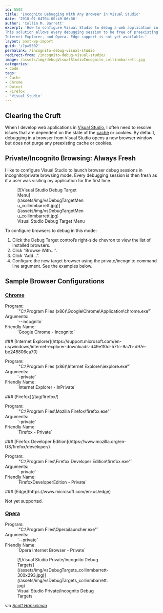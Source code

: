 ```yaml
---
id: 5502
title: 'Incognito Debugging With Any Browser in Visual Studio'
date: '2018-01-04T04:00:49-06:00'
author: 'Collin M. Barrett'
excerpt: 'How to configure Visual Studio to debug a web application in any Windows browser''s incognito or private mode.
This solution allows every debugging session to be free of preexisting cache and cookies. Supported in Chrome, Firefox,
Internet Explorer, and Opera. Edge support is not yet available.'
layout: post-wp-import
guid: '/?p=5502'
permalink: /incognito-debug-visual-studio
redirect-from: /incognito-debug-visual-studio/
image: /assets/img/debugVisualStudioIncognito_collinmbarrett.jpg
categories:
- Code
tags:
- Cache
- Chrome
- Dotnet
- Firefox
- 'Visual Studio'
---
```


## Clearing the Cruft

When I develop web applications in [Visual Studio](/tag/visual-studio/), I often need to resolve issues that are
dependent on the state of the [cache](/tag/cache/) or cookies. By default, debugging in a browser from Visual Studio
opens a new browser window but does not purge any preexisting cache or cookies.

## Private/Incognito Browsing: Always Fresh

I like to configure Visual Studio to launch browser debug sessions in incognito/private browsing mode. Every debugging
session is then fresh as if a user was visiting my application for the first time.

<figure aria-describedby="caption-attachment-5611" class="wp-caption alignright" id="attachment_5611"
    style="width: 224px">[![Visual Studio Debug Target
    Menu](/assets/img/vsDebugTargetMenu_collinmbarrett.jpg)](/assets/img/vsDebugTargetMenu_collinmbarrett.jpg)
    <figcaption class="wp-caption-text" id="caption-attachment-5611">Visual Studio Debug Target Menu</figcaption>
</figure>

To configure browsers to debug in this mode:

1. Click the Debug Target control’s right-side chevron to view the list of installed browsers.
2. Click “Browse With…”.
3. Click “Add…”.
4. Configure the new target browser using the private/incognito command line argument. See the examples below.

## Sample Browser Configurations

### [Chrome](/tag/chrome/)

<dl>
    <dt>Program:</dt>
    <dd>`"C:\Program Files (x86)\Google\Chrome\Application\chrome.exe"`</dd>
    <dt>Arguments:</dt>
    <dd>`--incognito`</dd>
    <dt>Friendly Name:</dt>
    <dd>`Google Chrome - Incognito`</dd>
</dl>### [Internet
Explorer](https://support.microsoft.com/en-us/windows/internet-explorer-downloads-d49e1f0d-571c-9a7b-d97e-be248806ca70)

<dl>
    <dt>Program:</dt>
    <dd>`"C:\Program Files (x86)\Internet Explorer\iexplore.exe"`</dd>
    <dt>Arguments:</dt>
    <dd>`-private`</dd>
    <dt>Friendly Name:</dt>
    <dd>`Internet Explorer - InPrivate`</dd>
</dl>### [Firefox](/tag/firefox/)

<dl>
    <dt>Program:</dt>
    <dd>`"C:\Program Files\Mozilla Firefox\firefox.exe"`</dd>
    <dt>Arguments:</dt>
    <dd>`-private`</dd>
    <dt>Friendly Name:</dt>
    <dd>`Firefox - Private`</dd>
</dl>### [Firefox Developer Edition](https://www.mozilla.org/en-US/firefox/developer/)

<dl>
    <dt>Program:</dt>
    <dd>`"C:\Program Files\Firefox Developer Edition\firefox.exe"`</dd>
    <dt>Arguments:</dt>
    <dd>`-private`</dd>
    <dt>Friendly Name:</dt>
    <dd>`FirefoxDeveloperEdition - Private`</dd>
</dl>### [Edge](https://www.microsoft.com/en-us/edge)

Not yet supported.

### [Opera](https://www.opera.com/)

<dl>
    <dt>Program:</dt>
    <dd>`"C:\Program Files\Opera\launcher.exe"`</dd>
    <dt>Arguments:</dt>
    <dd>`--private`</dd>
    <dt>Friendly Name:</dt>
    <dd>`Opera Internet Browser - Private`</dd>
</dl>
<figure aria-describedby="caption-attachment-5620" class="wp-caption aligncenter" id="attachment_5620"
    style="width: 300px">[![Visual Studio Private/Incognito Debug
    Targets](/assets/img/vsDebugTargets_collinmbarrett-300x293.jpg)](/assets/img/vsDebugTargets_collinmbarrett.jpg)
    <figcaption class="wp-caption-text" id="caption-attachment-5620">Visual Studio Private/Incognito Debug Targets
    </figcaption>
</figure>

*via [Scott
Hanselman](https://www.hanselman.com/blog/visual-studio-web-development-tip-add-chrome-incognito-mode-as-a-browser)*